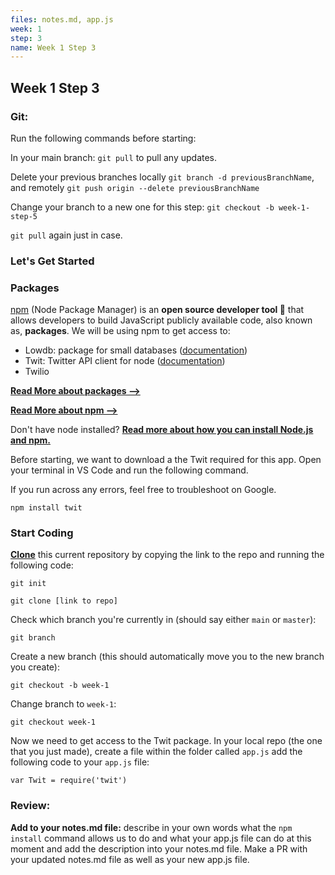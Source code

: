 ```yaml
---
files: notes.md, app.js
week: 1
step: 3
name: Week 1 Step 3
---
```


## Week 1 Step 3

### Git:

Run the following commands before starting:

In your main branch: `git pull` to pull any updates.

Delete your previous branches locally `git branch -d previousBranchName`, and remotely `git push origin --delete previousBranchName`

Change your branch to a new one for this step: `git checkout -b week-1-step-5`

`git pull` again just in case.


### Let's Get Started

### Packages

[npm](https://www.npmjs.com/) (Node Package Manager) is an **open source developer tool 🔨** that allows developers to build JavaScript publicly available code, also known as, **packages**. We will be using npm to get access to:

- Lowdb: package for small databases ([documentation](https://www.npmjs.com/package/lowdb))
- Twit: Twitter API client for node ([documentation](https://www.npmjs.com/package/twit))
- Twilio

**[Read More about packages —>](https://cleverbeagle.com/blog/articles/what-are-javascript-packages-and-dependencies)**

**[Read More about npm —>](https://www.freecodecamp.org/news/what-is-npm-a-node-package-manager-tutorial-for-beginners/)**

Don't have node installed? **[Read more about how you can install Node.js and npm.](https://www.npmjs.com/get-npm)**

Before starting, we want to download a the Twit required for this app. Open your terminal in VS Code and run the following command.

If you run across any errors, feel free to troubleshoot on Google.

```
npm install twit
```

### Start Coding

**[Clone](https://docs.github.com/en/github/creating-cloning-and-archiving-repositories/cloning-a-repository)** this current repository by copying the link to the repo and running the following code:

```
git init

git clone [link to repo]
```

Check which branch you're currently in (should say either `main` or `master`):

```
git branch
```

Create a new branch (this should automatically move you to the new branch you create):

```
git checkout -b week-1
```

Change branch to `week-1`:

```
git checkout week-1
```

Now we need to get access to the Twit package. In your local repo (the one that you just made), create a file within the folder called `app.js` add the following code to your `app.js` file:

```
var Twit = require('twit')
```

### Review:

**Add to your notes.md file:** describe in your own words what the `npm install` command allows us to do and what your app.js file can do at this moment and add the description into your notes.md file. Make a PR with your updated notes.md file as well as your new app.js file.
